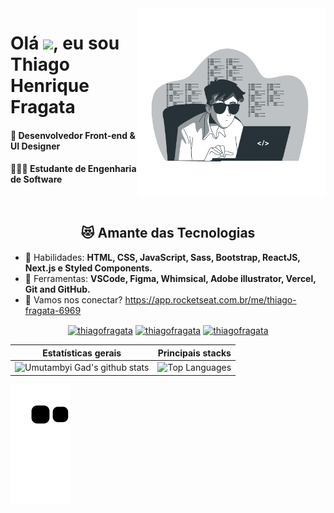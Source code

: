 <img src="developer.svg" min-width="300px" max-width="300px" width="300px" align="right" alt="Computador">

<h1>Olá <img src="https://raw.githubusercontent.com/kaueMarques/kaueMarques/master/hi.gif" width="30px">, eu sou Thiago Henrique Fragata</h1>
<h4>🦄 Desenvolvedor Front-end & UI Designer</h4>
<h4>👨🏻‍🎓 Estudante de Engenharia de Software</h4>

<br/>

<h2 align="center">😻 Amante das Tecnologias</h2>

- 🦄 Habilidades: <strong>HTML, CSS, JavaScript, Sass, Bootstrap, ReactJS, Next.js e Styled Components.</strong>
- 💼 Ferramentas: <strong>VSCode, Figma, Whimsical, Adobe illustrator, Vercel, Git and GitHub.</strong>
- 🚀 Vamos nos conectar? https://app.rocketseat.com.br/me/thiago-fragata-6969

<p align="center">
<a href="https://www.linkedin.com/in/thiago-henrique-fragata-2603b5207/" target="blank"><img align="center" src="https://cdn.jsdelivr.net/npm/simple-icons@3.0.1/icons/linkedin.svg" alt="thiagofragata" height="30" width="30" /></a>
<a href="https://www.facebook.com/tfragata" target="blank"><img align="center" src="https://cdn.jsdelivr.net/npm/simple-icons@3.0.1/icons/facebook.svg" alt="thiagofragata" height="30" width="30" /></a>
<a href="https://www.instagram.com/_thiagofragata/" target="blank"><img align="center" src="https://cdn.jsdelivr.net/npm/simple-icons@3.0.1/icons/instagram.svg" alt="thiagofragata" height="30" width="30" /></a>
</p>

| Estatísticas gerais                                                                                                                                                     | Principais stacks                                                                                                                                                                 |
| ----------------------------------------------------------------------------------------------------------------------------------------------------------------------- | --------------------------------------------------------------------------------------------------------------------------------------------------------------------------------- |
| ![Umutambyi Gad's github stats](https://github-readme-stats.vercel.app/api?username=ThiagoFragata&show_icons=true&hide_border=true&count_private=true&theme=tokyonight) | ![Top Languages](https://github-readme-stats.vercel.app/api/top-langs/?username=ThiagoFragata&langs_count=10&count_private=true&hide_border=true&theme=tokyonight&layout=compact) |

 ![Snake animation](https://github.com/rafaballerini/rafaballerini/blob/output/github-contribution-grid-snake.svg)
